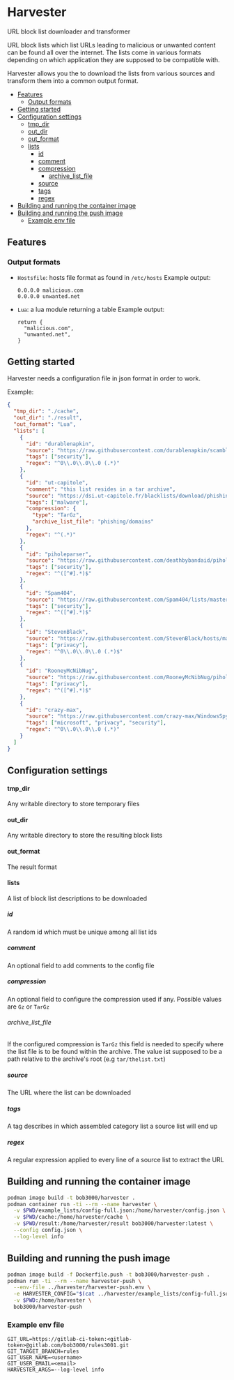 # Harvester

URL block list downloader and transformer

URL block lists which list URLs leading to malicious or unwanted content can be
found all over the internet. The lists come in various formats depending on which
application they are supposed to be compatible with.

Harvester allows you the to download the lists from various sources and transform
them into a common output format.

<!-- vim-markdown-toc GFM -->

* [Features](#features)
  * [Output formats](#output-formats)
* [Getting started](#getting-started)
* [Configuration settings](#configuration-settings)
    * [tmp_dir](#tmp_dir)
    * [out_dir](#out_dir)
    * [out_format](#out_format)
    * [lists](#lists)
      * [id](#id)
      * [comment](#comment)
      * [compression](#compression)
        * [archive_list_file](#archive_list_file)
      * [source](#source)
      * [tags](#tags)
      * [regex](#regex)
* [Building and running the container image](#building-and-running-the-container-image)
* [Building and running the push image](#building-and-running-the-push-image)
  * [Example env file](#example-env-file)

<!-- vim-markdown-toc -->

## Features

### Output formats

- `Hostsfile`: hosts file format as found in `/etc/hosts`
  Example output:
  ```
  0.0.0.0 malicious.com
  0.0.0.0 unwanted.net
  ```
- `Lua`: a lua module returning a table
  Example output:
  ```
  return {
    "malicious.com",
    "unwanted.net",
  }
  ```

## Getting started

Harvester needs a configuration file in json format in order to work.

Example:

```json
{
  "tmp_dir": "./cache",
  "out_dir": "./result",
  "out_format": "Lua",
  "lists": [
    {
      "id": "durablenapkin",
      "source": "https://raw.githubusercontent.com/durablenapkin/scamblocklist/master/hosts.txt",
      "tags": ["security"],
      "regex": "^0\\.0\\.0\\.0 (.*)"
    },
    {
      "id": "ut-capitole",
      "comment": "this list resides in a tar archive",
      "source": "https://dsi.ut-capitole.fr/blacklists/download/phishing.tar.gz",
      "tags": ["malware"],
      "compression": {
        "type": "TarGz",
        "archive_list_file": "phishing/domains"
      },
      "regex": "^(.*)"
    },
    {
      "id": "piholeparser",
      "source": "https://raw.githubusercontent.com/deathbybandaid/piholeparser/master/Subscribable-Lists/ParsedBlacklists/Disconnect-Malvertising-Filter.txt",
      "tags": ["security"],
      "regex": "^([^#].*)$"
    },
    {
      "id": "Spam404",
      "source": "https://raw.githubusercontent.com/Spam404/lists/master/main-blacklist.txt",
      "tags": ["security"],
      "regex": "^([^#].*)$"
    },
    {
      "id": "StevenBlack",
      "source": "https://raw.githubusercontent.com/StevenBlack/hosts/master/hosts",
      "tags": ["privacy"],
      "regex": "^0\\.0\\.0\\.0 (.*)$"
    },
    {
      "id": "RooneyMcNibNug",
      "source": "https://raw.githubusercontent.com/RooneyMcNibNug/pihole-stuff/master/SNAFU.txt",
      "tags": ["privacy"],
      "regex": "^([^#].*)$"
    },
    {
      "id": "crazy-max",
      "source": "https://raw.githubusercontent.com/crazy-max/WindowsSpyBlocker/master/data/hosts/extra.txt",
      "tags": ["microsoft", "privacy", "security"],
      "regex": "^0\\.0\\.0\\.0 (.*)"
    }
  ]
}
```

## Configuration settings

#### tmp_dir

Any writable directory to store temporary files

#### out_dir

Any writable directory to store the resulting block lists

#### out_format

The result format

#### lists

A list of block list descriptions to be downloaded

##### id

A random id which must be unique among all list ids

##### comment

An optional field to add comments to the config file

##### compression

An optional field to configure the compression used if any. Possible values are
`Gz` or `TarGz`

###### archive_list_file

If the configured compression is `TarGz` this field is needed to specify where
the list file is to be found within the archive. The value ist supposed to be a
path relative to the archive's root (e.g `tar/thelist.txt`)

##### source

The URL where the list can be downloaded

##### tags

A tag describes in which assembled category list a source list will end up

##### regex

A regular expression applied to every line of a source list to extract the URL

## Building and running the container image

```sh
podman image build -t bob3000/harvester .
podman container run -ti --rm --name harvester \
  -v $PWD/example_lists/config-full.json:/home/harvester/config.json \
  -v $PWD/cache:/home/harvester/cache \
  -v $PWD/result:/home/harvester/result bob3000/harvester:latest \
  --config config.json \
  --log-level info
```

## Building and running the push image

```sh
podman image build -f Dockerfile.push -t bob3000/harvester-push .
podman run -ti --rm --name harvester-push \
  --env-file ../harvester/harvester-push.env \
  -e HARVESTER_CONFIG="$(cat ../harvester/example_lists/config-full.json)" \
  -v $PWD:/home/harvester \
  bob3000/harvester-push
```

### Example env file

```env
GIT_URL=https://gitlab-ci-token:<gitlab-token>@gitlab.com/bob3000/rules3001.git
GIT_TARGET_BRANCH=rules
GIT_USER_NAME=<username>
GIT_USER_EMAIL=<email>
HARVESTER_ARGS=--log-level info

```
